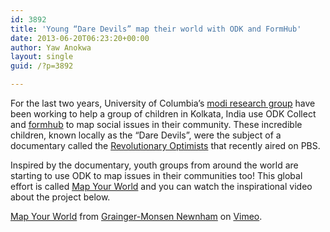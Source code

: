 ```yaml
---
id: 3892
title: 'Young “Dare Devils” map their world with ODK and FormHub'
date: 2013-06-20T06:23:20+00:00
author: Yaw Anokwa
layout: single
guid: /?p=3892

---
```

For the last two years, University of Columbia’s [modi research group](http://modi.mech.columbia.edu) have been working to help a group of children in Kolkata, India use ODK Collect and [formhub](https://formhub.org) to map social issues in their community. These incredible children, known locally as the “Dare Devils”, were the subject of a documentary called the [Revolutionary Optimists](http://www.pbs.org/independentlens/revolutionary-optimists) that recently aired on PBS. 

Inspired by the documentary, youth groups from around the world are starting to use ODK to map issues in their communities too! This global effort is called [Map Your World](http://mapyourworld.org) and you can watch the inspirational video about the project below.



[Map Your World](https://vimeo.com/68301074) from [Grainger-Monsen Newnham](https://vimeo.com/revopt) on [Vimeo](https://vimeo.com).

